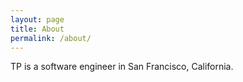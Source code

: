 ```yaml
---
layout: page
title: About
permalink: /about/
---
```


TP is a software engineer in San Francisco, California.
